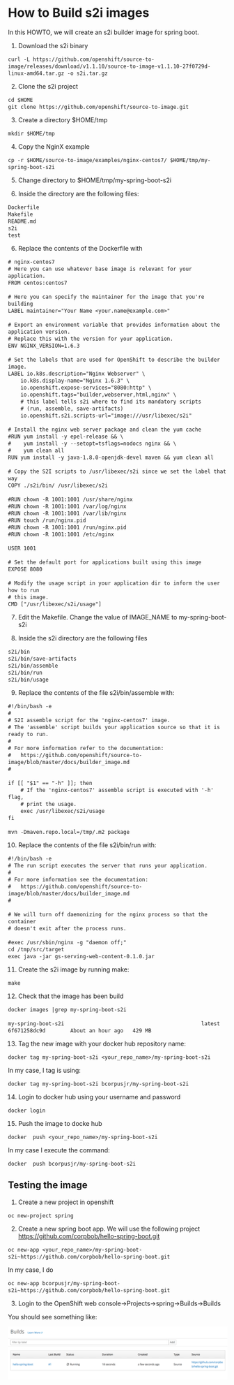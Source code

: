 # How to Build s2i images

In this HOWTO, we will create an s2i builder image for spring boot.

1. Download the s2i binary
```
curl -L https://github.com/openshift/source-to-image/releases/download/v1.1.10/source-to-image-v1.1.10-27f0729d-linux-amd64.tar.gz -o s2i.tar.gz
```
2. Clone the s2i project
```
cd $HOME
git clone https://github.com/openshift/source-to-image.git
```

3. Create a directory $HOME/tmp
```
mkdir $HOME/tmp
```
4. Copy the NginX example
```
cp -r $HOME/source-to-image/examples/nginx-centos7/ $HOME/tmp/my-spring-boot-s2i
```

5. Change directory to $HOME/tmp/my-spring-boot-s2i

6. Inside the directory are the following files:
```
Dockerfile
Makefile
README.md
s2i
test
```
6. Replace the contents of the Dockerfile with

```
# nginx-centos7
# Here you can use whatever base image is relevant for your application.
FROM centos:centos7

# Here you can specify the maintainer for the image that you're building
LABEL maintainer="Your Name <your.name@example.com>"

# Export an environment variable that provides information about the application version.
# Replace this with the version for your application.
ENV NGINX_VERSION=1.6.3

# Set the labels that are used for OpenShift to describe the builder image.
LABEL io.k8s.description="Nginx Webserver" \
    io.k8s.display-name="Nginx 1.6.3" \
    io.openshift.expose-services="8080:http" \
    io.openshift.tags="builder,webserver,html,nginx" \
    # this label tells s2i where to find its mandatory scripts
    # (run, assemble, save-artifacts)
    io.openshift.s2i.scripts-url="image:///usr/libexec/s2i"

# Install the nginx web server package and clean the yum cache
#RUN yum install -y epel-release && \
#    yum install -y --setopt=tsflags=nodocs nginx && \
#    yum clean all
RUN yum install -y java-1.8.0-openjdk-devel maven && yum clean all

# Copy the S2I scripts to /usr/libexec/s2i since we set the label that way
COPY ./s2i/bin/ /usr/libexec/s2i

#RUN chown -R 1001:1001 /usr/share/nginx
#RUN chown -R 1001:1001 /var/log/nginx
#RUN chown -R 1001:1001 /var/lib/nginx
#RUN touch /run/nginx.pid
#RUN chown -R 1001:1001 /run/nginx.pid
#RUN chown -R 1001:1001 /etc/nginx

USER 1001

# Set the default port for applications built using this image
EXPOSE 8080

# Modify the usage script in your application dir to inform the user how to run
# this image.
CMD ["/usr/libexec/s2i/usage"]

```

7. Edit the Makefile. Change the value of IMAGE_NAME to my-spring-boot-s2i

8. Inside the s2i directory are the following files

```
s2i/bin
s2i/bin/save-artifacts
s2i/bin/assemble
s2i/bin/run
s2i/bin/usage
```

9. Replace the contents of the file s2i/bin/assemble with:

```
#!/bin/bash -e
#
# S2I assemble script for the 'nginx-centos7' image.
# The 'assemble' script builds your application source so that it is ready to run.
#
# For more information refer to the documentation:
#	https://github.com/openshift/source-to-image/blob/master/docs/builder_image.md
#

if [[ "$1" == "-h" ]]; then
	# If the 'nginx-centos7' assemble script is executed with '-h' flag,
	# print the usage.
	exec /usr/libexec/s2i/usage
fi

mvn -Dmaven.repo.local=/tmp/.m2 package
```

10. Replace the contents of the file s2i/bin/run with:

```
#!/bin/bash -e
# The run script executes the server that runs your application.
#
# For more information see the documentation:
#	https://github.com/openshift/source-to-image/blob/master/docs/builder_image.md
#

# We will turn off daemonizing for the nginx process so that the container
# doesn't exit after the process runs.

#exec /usr/sbin/nginx -g "daemon off;"
cd /tmp/src/target
exec java -jar gs-serving-web-content-0.1.0.jar
```

11. Create the s2i image by running make:

```
make
```

12. Check that the image has been build
```
docker images |grep my-spring-boot-s2i

my-spring-boot-s2i                                            latest              6f671258dc9d        About an hour ago   429 MB
```

13. Tag the new image with your docker hub repository name:

```
docker tag my-spring-boot-s2i <your_repo_name>/my-spring-boot-s2i
```

In my case, I tag is using:

```
docker tag my-spring-boot-s2i bcorpusjr/my-spring-boot-s2i
```

14. Login to docker hub using your username and password

```
docker login
```

15. Push the image to docke hub

```
docker  push <your_repo_name>/my-spring-boot-s2i
```

In my case I execute the command:

```
docker  push bcorpusjr/my-spring-boot-s2i
```

## Testing the image

1. Create a new project in openshift

```
oc new-project spring
```

2. Create a new spring boot app. We will use the following project https://github.com/corpbob/hello-spring-boot.git


```
oc new-app <your_repo_name>/my-spring-boot-s2i~https://github.com/corpbob/hello-spring-boot.git
```

In my case, I do

```
oc new-app bcorpusjr/my-spring-boot-s2i~https://github.com/corpbob/hello-spring-boot.git
```

3. Login to the OpenShift web console->Projects->spring->Builds->Builds

You should see something like:

<img src="images/s2i_howto_build.png" >
